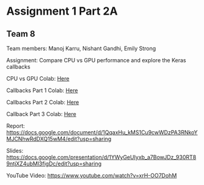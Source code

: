 # Assignment 1 Part 2A
## Team 8

Team members:  Manoj Karru, Nishant Gandhi, Emily Strong

Assignment: Compare CPU vs GPU performance and explore the Keras callbacks

CPU vs GPU Colab: [Here](https://colab.research.google.com/github/erstrong/DeepNeuralNetworksandAI/blob/master/Assignment1/part2/Assignment1Part2A_CPU_GPU_Experiments.ipynb)

Callbacks Part 1 Colab: [Here](https://colab.research.google.com/github/erstrong/DeepNeuralNetworksandAI/blob/master/Assignment1/part2/Assignment1Part2Callbacks%5BTensorboard%2C%20TerminateOnNaN%2C%20LearningRateScheduler%2C%20Custom%5D.ipynb)

Callbacks Part 2 Colab: [Here](https://colab.research.google.com/github/erstrong/DeepNeuralNetworksandAI/blob/master/Assignment1/part2/Callback%20Experiments%5BCSVLogger%2C%20Early%20Stopping%2C%20LambdaCallback%2C%20TensorBoard%5D.ipynb)

Callback Part 3 Colab: [Here](https://colab.research.google.com/github/erstrong/DeepNeuralNetworksandAI/blob/master/Assignment1/part2/checkpoint%20and%20progbar%20callback.ipynb)

Report: https://docs.google.com/document/d/1QqaxHu_kMS1Cu9cwWDzPA3RNkoYMJCNhwRdDXQ15wM4/edit?usp=sharing

Slides: https://docs.google.com/presentation/d/1YWyGeUIyxb_a7BowJDz_930RT89ntjXZ4ubMl3figDc/edit?usp=sharing

YouTube Video: https://www.youtube.com/watch?v=xrH-OO7DohM

